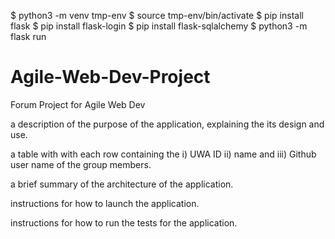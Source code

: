 $ python3 -m venv tmp-env
$ source tmp-env/bin/activate
$ pip install flask
$ pip install flask-login
$ pip install flask-sqlalchemy
$ python3 -m flask run


# Agile-Web-Dev-Project
Forum Project for Agile Web Dev

a description of the purpose of the application, explaining the its design and use.

a table with with each row containing the i) UWA ID ii) name and iii) Github user name of the group members.

a brief summary of the architecture of the application.

instructions for how to launch the application.

instructions for how to run the tests for the application.